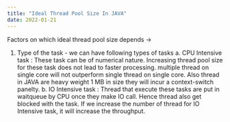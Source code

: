 ```yaml
---
title: "Ideal Thread Pool Size In JAVA"
date: 2022-01-21
---
```


Factors on which ideal thread pool size depends ->
1. Type of the task - we can have following types of tasks
   a. CPU Intensive task : These task can be of numerical nature. Increasing thread pool size for these task does not lead to faster processing. multiple thread on single core will not outperform single thread on single core. Also thread in JAVA are heavy weight 1 MB in size they will incur a context-switch panelty.
   b. IO Intensive task : Thread that execute these tasks are put in waitqueue by CPU once they make IO call. Hence thread also get blocked with the task. If we increase the number of thread for IO Intensive task, it will increase the throughput.
